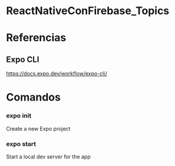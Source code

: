 # ReactNativeConFirebase_Topics

# Referencias 
## Expo CLI
https://docs.expo.dev/workflow/expo-cli/

# Comandos
### expo init
Create a new Expo project

### expo start
Start a local dev server for the app